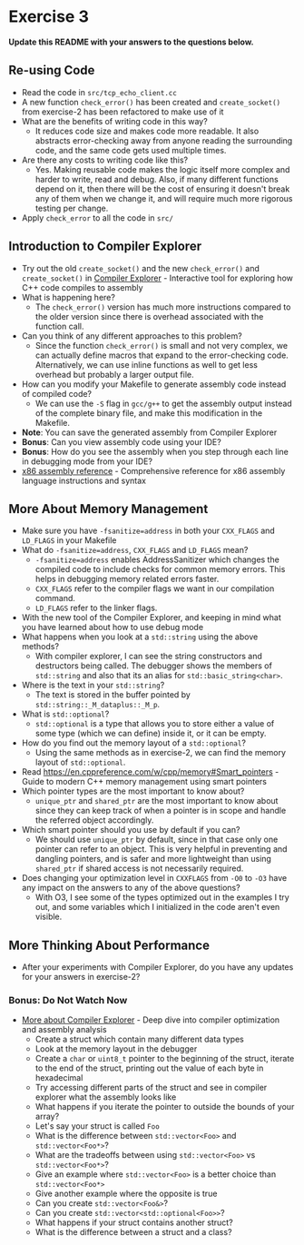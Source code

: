 # Exercise 3

**Update this README with your answers to the questions below.**

## Re-using Code

- Read the code in `src/tcp_echo_client.cc`
- A new function `check_error()` has been created and `create_socket()` from 
  exercise-2 has been refactored to make use of it
- What are the benefits of writing code in this way?
  - It reduces code size and makes code more readable. It also abstracts error-checking away from anyone reading the surrounding code, and the same code gets used multiple times.
- Are there any costs to writing code like this?
  - Yes. Making reusable code makes the logic itself more complex and harder to write, read and debug. Also, if many different functions depend on it, then there will be the cost of ensuring it doesn't break any of them when we change it, and will require much more rigorous testing per change. 
- Apply `check_error` to all the code in `src/`

## Introduction to Compiler Explorer

- Try out the old `create_socket()` and the new `check_error()` and 
  `create_socket()` in [Compiler Explorer](https://godbolt.org) - Interactive 
  tool for exploring how C++ code compiles to assembly
- What is happening here?
  - The `check_error()` version has much more instructions compared to the older version since there is overhead associated with the function call.
- Can you think of any different approaches to this problem?
  - Since the function `check_error()` is small and not very complex, we can actually define macros that expand to the error-checking code. Alternatively, we can use inline functions as well to get less overhead but probably a larger output file.
- How can you modify your Makefile to generate assembly code instead of
  compiled code?
  - We can use the `-S` flag in `gcc/g++` to get the assembly output instead of the complete binary file, and make this modification in the Makefile.
- **Note**: You can save the generated assembly from Compiler Explorer
- **Bonus**: Can you view assembly code using your IDE?
- **Bonus**: How do you see the assembly when you step through each line in
  debugging mode from your IDE?
- [x86 assembly reference](http://ref.x86asm.net/) - Comprehensive reference 
  for x86 assembly language instructions and syntax

## More About Memory Management

- Make sure you have `-fsanitize=address` in both your `CXX_FLAGS` and 
  `LD_FLAGS` in your Makefile
- What do `-fsanitize=address`, `CXX_FLAGS` and `LD_FLAGS` mean?
  - `-fsanitize=address` enables AddressSanitizer which changes the compiled code to include checks for common memory errors. This helps in debugging memory related errors faster.
  - `CXX_FLAGS` refer to the compiler flags we want in our compilation command.
  - `LD_FLAGS` refer to the linker flags.
- With the new tool of the Compiler Explorer, and keeping in mind what you 
  have learned about how to use debug mode
- What happens when you look at a `std::string` using the above methods?
  - With compiler explorer, I can see the string constructors and destructors being called. The debugger shows the members of `std::string` and also that its an alias for `std::basic_string<char>`.
- Where is the text in your `std::string`?
  - The text is stored in the buffer pointed by `std::string::_M_dataplus::_M_p`.
- What is `std::optional`?
  - `std::optional` is a type that allows you to store either a value of some type (which we can define) inside it, or it can be empty. 
- How do you find out the memory layout of a `std::optional`?
  - Using the same methods as in exercise-2, we can find the memory layout of `std::optional`.
- Read https://en.cppreference.com/w/cpp/memory#Smart_pointers - Guide to 
  modern C++ memory management using smart pointers
- Which pointer types are the most important to know about?
  - `unique_ptr` and `shared_ptr` are the most important to know about since they can keep track of when a pointer is in scope and handle the referred object accordingly.
- Which smart pointer should you use by default if you can?
  - We should use `unique_ptr` by default, since in that case only one pointer can refer to an object. This is very helpful in preventing and dangling pointers, and is safer and more lightweight than using `shared_ptr` if shared access is not necessarily required.
- Does changing your optimization level in `CXXFLAGS` from `-O0` to `-O3` have
  any impact on the answers to any of the above questions?
  - With O3, I see some of the types optimized out in the examples I try out, and some variables which I initialized in the code aren't even visible.

## More Thinking About Performance

- After your experiments with Compiler Explorer, do you have any updates for
  your answers in exercise-2?

### Bonus: Do Not Watch Now 

- [More about Compiler Explorer](https://www.youtube.com/watch?v=bSkpMdDe4g4) - 
  Deep dive into compiler optimization and assembly analysis
  - Create a struct which contain many different data types
  - Look at the memory layout in the debugger
  - Create a `char` or `uint8_t` pointer to the beginning of the struct, 
    iterate to the end of the struct, printing out the value of each byte in 
    hexadecimal
  - Try accessing different parts of the struct and see in compiler explorer
    what the assembly looks like
  - What happens if you iterate the pointer to outside the bounds of your
    array?
  - Let's say your struct is called `Foo`
  - What is the difference between `std::vector<Foo>` and `std::vector<Foo*>`?
  - What are the tradeoffs between using `std::vector<Foo>` vs 
    `std::vector<Foo*>`? 
  - Give an example where `std::vector<Foo>` is a better choice than 
    `std::vector<Foo*>`
  - Give another example where the opposite is true
  - Can you create `std::vector<Foo&>`? 
  - Can you create `std::vector<std::optional<Foo>>`?
  - What happens if your struct contains another struct?
  - What is the difference between a struct and a class?